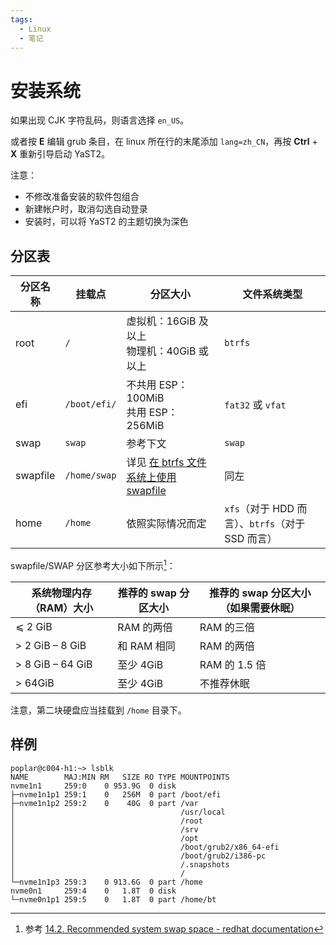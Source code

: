 ```yaml
---
tags:
  - Linux
  - 笔记
---
```


# 安装系统

如果出现 CJK 字符乱码，则语言选择 `en_US`。

或者按 **E** 编辑 grub 条目，在 linux 所在行的末尾添加 `lang=zh_CN`，再按 **Ctrl** + **X** 重新引导启动 YaST2。

注意：

- 不修改准备安装的软件包组合
- 新建帐户时，取消勾选自动登录
- 安装时，可以将 YaST2 的主题切换为深色

## 分区表

|分区名称|挂载点|分区大小|文件系统类型|
|---|---|---|---|
|root|`/`|虚拟机：16GiB 及以上<br />物理机：40GiB 或以上|`btrfs`|
|efi|`/boot/efi/`|不共用 ESP：100MiB<br />共用 ESP：256MiB|`fat32` 或 `vfat`|
|swap|`swap`|参考下文|`swap`|
|swapfile|`/home/swap`|详见 [在 btrfs 文件系统上使用 swapfile](./9-swapfile-on-btrfs.md)|同左|
|home|`/home`|依照实际情况而定|`xfs`（对于 HDD 而言）、`btrfs`（对于 SSD 而言）|

swapfile/SWAP 分区参考大小如下所示[^ref_rhel]：

[^ref_rhel]: 参考 [14.2. Recommended system swap space - redhat documentation]

[14.2. Recommended system swap space - redhat documentation]: https://docs.redhat.com/en/documentation/red_hat_enterprise_linux/8/html/managing_storage_devices/getting-started-with-swap_managing-storage-devices#recommended-system-swap-space_getting-started-with-swap


|系统物理内存（RAM）大小|推荐的 swap 分区大小|推荐的 swap 分区大小（如果需要休眠）|
|---|---|---|
|⩽ 2 GiB|RAM 的两倍|RAM 的三倍|
|> 2 GiB – 8 GiB|和 RAM 相同|RAM 的两倍|
|> 8 GiB – 64 GiB|至少 4GiB|RAM 的 1.5 倍|
|> 64GiB|至少 4GiB|不推荐休眠|

注意，第二块硬盘应当挂载到 `/home` 目录下。

## 样例

```
poplar@c004-h1:~> lsblk
NAME        MAJ:MIN RM   SIZE RO TYPE MOUNTPOINTS
nvme1n1     259:0    0 953.9G  0 disk 
├─nvme1n1p1 259:1    0   256M  0 part /boot/efi
├─nvme1n1p2 259:2    0    40G  0 part /var
│                                     /usr/local
│                                     /root
│                                     /srv
│                                     /opt
│                                     /boot/grub2/x86_64-efi
│                                     /boot/grub2/i386-pc
│                                     /.snapshots
│                                     /
└─nvme1n1p3 259:3    0 913.6G  0 part /home
nvme0n1     259:4    0   1.8T  0 disk 
└─nvme0n1p1 259:5    0   1.8T  0 part /home/bt
```